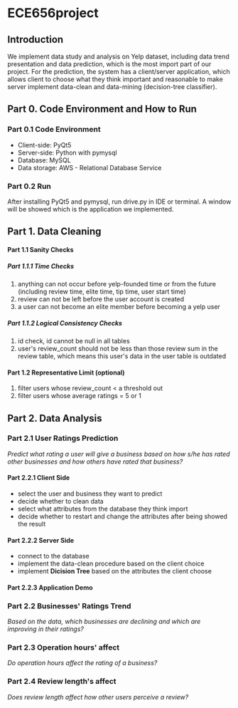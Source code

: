 # ECE656project

## Introduction
We implement data study and analysis on Yelp dataset, including data trend presentation and data prediction, which is the most import part of our project. For the prediction, the system has a client/server application, which allows client to choose what they think important and reasonable to make server implement data-clean and data-mining (decision-tree classifier).

## Part 0. Code Environment and How to Run
### Part 0.1 Code Environment
- Client-side: PyQt5
- Server-side: Python with pymysql
- Database: MySQL
- Data storage: AWS - Relational Database Service 

### Part 0.2 Run 
After installing PyQt5 and pymysql, run drive.py in IDE or terminal. A window will be showed which is the application we implemented.

## Part 1. Data Cleaning
#### Part 1.1 Sanity Checks
##### Part 1.1.1 Time Checks
1. anything can not occur before yelp-founded time or from the future
(including review time, elite time, tip time, user start time)
2. review can not be left before the user account is created
3. a user can not become an elite member before becoming a yelp user

##### Part 1.1.2 Logical Consistency Checks
1. id check, id cannot be null in all tables
2. user's review_count should not be less than those review sum in the review table, which means this user's data in the user table is outdated

#### Part 1.2 Representative Limit (optional)
1. filter users whose review_count < a threshold out
2. filter users whose average ratings = 5 or 1

## Part 2. Data Analysis

### Part 2.1 User Ratings Prediction
_Predict what rating a user will give a business based on how s/he has rated other businesses and how others have rated that business?_
 
#### Part 2.2.1 Client Side
- select the user and business they want to predict
- decide whether to clean data
- select what attributes from the database they think import
- decide whether to restart and change the attributes after being showed the result

#### Part 2.2.2 Server Side
- connect to the database
- implement the data-clean procedure based on the client choice
- implement __Dicision Tree__ based on the attributes the client choose

#### Part 2.2.3 Application Demo

### Part 2.2 Businesses' Ratings Trend
_Based on the data, which businesses are declining and which are improving in their ratings?_

### Part 2.3 Operation hours' affect
_Do operation hours affect the rating of a business?_

### Part 2.4 Review length's affect
_Does review length affect how other users perceive a review?_